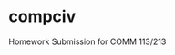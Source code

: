 compciv
=======

Homework Submission for COMM 113/213
<script src="https://gist.github.com/jonschlinkert/5854601.js"></script>
